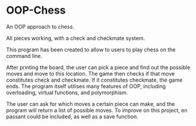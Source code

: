 # OOP-Chess
An OOP approach to chess.

All pieces working, with a check and checkmate system.

This program has been created to allow to users to play chess on the command line. 

After printing the board, the user can pick a piece and find out the possible moves and move to this location. The game then checks if that move constitutes check and checkmate. If it constitutes checkmate, the game ends. The program itself utilises many features of OOP, including overloading, virtual functions, and polymorphism. 

The user can ask for which moves a certain piece can make, and the program will return a list of possible moves. To improve on this project, en passant could be included, as well as a save function.

